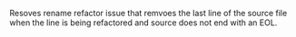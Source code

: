 Resoves rename refactor issue that remvoes the last line of the source file when the line is being refactored and source does not end with an EOL.